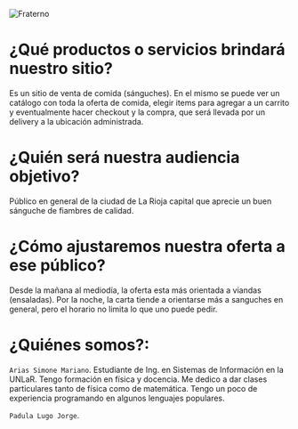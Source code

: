 ![Fraterno](https://i.ibb.co/1qCLprM/429556036-704082081603152-8948464961650998329-n.jpg)

# ¿Qué productos o servicios brindará nuestro sitio?

Es un sitio de venta de comida (sánguches). En el mismo se puede ver un catálogo con toda la oferta de comida, elegir items para agregar a un carrito y eventualmente hacer checkout y la compra, que será llevada por un delivery a la ubicación administrada.

# ¿Quién será nuestra audiencia objetivo?

Público en general de la ciudad de La Rioja capital que aprecie un buen sánguche de fiambres de calidad.

# ¿Cómo ajustaremos nuestra oferta a ese público?

Desde la mañana al mediodía, la oferta esta más orientada a viandas (ensaladas). Por la noche, la carta tiende a orientarse más a sanguches en general, pero el horario no limita lo que uno puede pedir.

# ¿Quiénes somos?:

`Arias Simone Mariano`. Estudiante de Ing. en Sistemas de Información en la UNLaR. Tengo formación en física y docencia. Me dedico a dar clases particulares tanto de física como de matemática. Tengo un poco de experiencia programando en algunos lenguajes populares.

`Padula Lugo Jorge`.